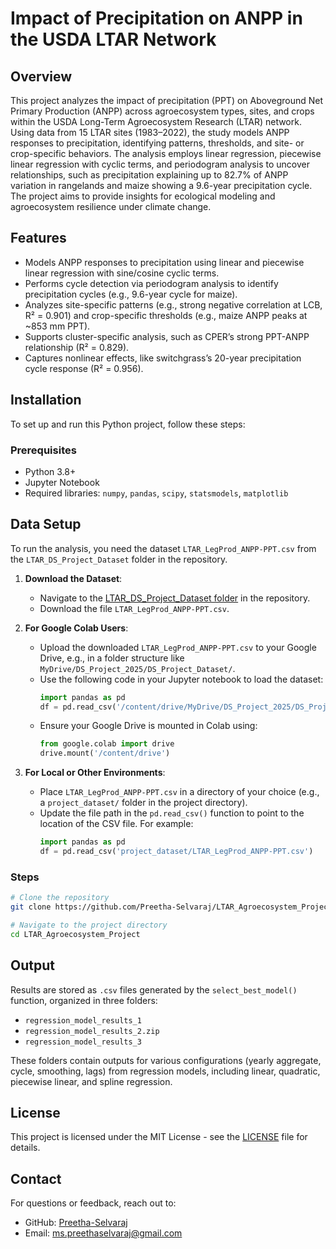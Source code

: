 # Impact of Precipitation on ANPP in the USDA LTAR Network

## Overview

This project analyzes the impact of precipitation (PPT) on Aboveground Net Primary Production (ANPP) across agroecosystem types, sites, and crops within the USDA Long-Term Agroecosystem Research (LTAR) network. Using data from 15 LTAR sites (1983–2022), the study models ANPP responses to precipitation, identifying patterns, thresholds, and site- or crop-specific behaviors. The analysis employs linear regression, piecewise linear regression with cyclic terms, and periodogram analysis to uncover relationships, such as precipitation explaining up to 82.7% of ANPP variation in rangelands and maize showing a 9.6-year precipitation cycle. The project aims to provide insights for ecological modeling and agroecosystem resilience under climate change.

## Features

- Models ANPP responses to precipitation using linear and piecewise linear regression with sine/cosine cyclic terms.
- Performs cycle detection via periodogram analysis to identify precipitation cycles (e.g., 9.6-year cycle for maize).
- Analyzes site-specific patterns (e.g., strong negative correlation at LCB, R² = 0.901) and crop-specific thresholds (e.g., maize ANPP peaks at ~853 mm PPT).
- Supports cluster-specific analysis, such as CPER’s strong PPT-ANPP relationship (R² = 0.829).
- Captures nonlinear effects, like switchgrass’s 20-year precipitation cycle response (R² = 0.956).

## Installation

To set up and run this Python project, follow these steps:

### Prerequisites

- Python 3.8+
- Jupyter Notebook
- Required libraries: `numpy`, `pandas`, `scipy`, `statsmodels`, `matplotlib`

## Data Setup

To run the analysis, you need the dataset `LTAR_LegProd_ANPP-PPT.csv` from the `LTAR_DS_Project_Dataset` folder in the repository.

1. **Download the Dataset**:
   - Navigate to the [LTAR_DS_Project_Dataset folder](https://github.com/Preetha-Selvaraj/LTAR_Agroecosystem_Project/tree/main/LTAR_DS_Project_Dataset) in the repository.
   - Download the file `LTAR_LegProd_ANPP-PPT.csv`.

2. **For Google Colab Users**:
   - Upload the downloaded `LTAR_LegProd_ANPP-PPT.csv` to your Google Drive, e.g., in a folder structure like `MyDrive/DS_Project_2025/DS_Project_Dataset/`.
   - Use the following code in your Jupyter notebook to load the dataset:
     ```python
     import pandas as pd
     df = pd.read_csv('/content/drive/MyDrive/DS_Project_2025/DS_Project_Dataset/LTAR_LegProd_ANPP-PPT.csv')
     ```
   - Ensure your Google Drive is mounted in Colab using:
     ```python
     from google.colab import drive
     drive.mount('/content/drive')
     ```
3. **For Local or Other Environments**:
   - Place `LTAR_LegProd_ANPP-PPT.csv` in a directory of your choice (e.g., a `project_dataset/` folder in the project directory).
   - Update the file path in the `pd.read_csv()` function to point to the location of the CSV file. For example:
     ```python
     import pandas as pd
     df = pd.read_csv('project_dataset/LTAR_LegProd_ANPP-PPT.csv')
     ```
     
### Steps

```bash
# Clone the repository
git clone https://github.com/Preetha-Selvaraj/LTAR_Agroecosystem_Project.git

# Navigate to the project directory
cd LTAR_Agroecosystem_Project
```
## Output

Results are stored as `.csv` files generated by the `select_best_model()` function, organized in three folders:

- `regression_model_results_1`
- `regression_model_results_2.zip`
- `regression_model_results_3`

These folders contain outputs for various configurations (yearly aggregate, cycle, smoothing, lags) from regression models, including linear, quadratic, piecewise linear, and spline regression.

## License

This project is licensed under the MIT License - see the [LICENSE](LICENSE) file for details.

## Contact

For questions or feedback, reach out to:

- GitHub: [Preetha-Selvaraj](https://github.com/Preetha-Selvaraj)
- Email: ms.preethaselvaraj@gmail.com
